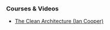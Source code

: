 ### Courses & Videos
- [The Clean Architecture (Ian Cooper)](https://youtu.be/SxJPQ5qXisw?si=qTGvRfuqb0oakUQm)
